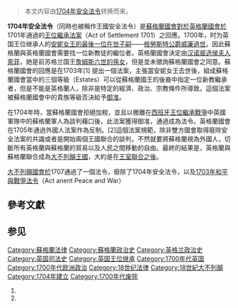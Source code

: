 > 本文内容由[1704年安全法令](https://zh.wikipedia.org/wiki/1704年安全法令)转换而来。


**1704年安全法令**（同時也被稱作王國安全法令）是[蘇格蘭國會對於](https://zh.wikipedia.org/wiki/蘇格蘭國會 "wikilink")[英格蘭國會於](https://zh.wikipedia.org/wiki/英格兰国会 "wikilink")1701年通過的[王位繼承法案](https://zh.wikipedia.org/wiki/王位繼承法案 "wikilink")（Act of Settlement 1701）之回應。1700年，时为英国王位继承人的[安妮女王的最後一位在世子嗣](../Page/安妮_\(英国女王\).md "wikilink")——[格勞斯特公爵威廉過世](../Page/格洛斯特公爵威廉王子.md "wikilink")。因此蘇格蘭與英格蘭國會需要找一位新教徒的繼位者。英格蘭國會決定由[汉诺威选侯夫人索菲](https://zh.wikipedia.org/wiki/索菲娅_\(汉诺威选帝侯夫人\) "wikilink")，她是前苏格兰国王[詹姆斯六世的孫女](../Page/詹姆士六世及一世.md "wikilink")，但是並未徵詢蘇格蘭國會之同意。蘇格蘭國會的回應是在1703年\[1\] 提出一個法案，主張當安妮女王去世後，組成蘇格蘭國會當中的三個等級（Estates）可以從蘇格蘭國王的後裔中指定一位新教繼承者，但是不能是英格蘭人，除非是特定的經濟、政治、宗教條件所導致。這個法案被蘇格蘭國會中的貴族等級否決給予[御准](../Page/御准.md "wikilink")。

在1704年時，當蘇格蘭國會拒絕加稅，並且以撤離在[西班牙王位繼承戰爭](../Page/西班牙王位繼承戰爭.md "wikilink")中英國軍隊中的蘇格蘭軍人為談判藉口後，此法案獲得御准，通過成為法令。英格蘭國會在1705年通過外國人法案作為反制。\[2\]這個法案規範，除非雙方國會取得廢除安全法案的共識或者是開始兩個王國聯合的談判，不然就要將蘇格蘭視為外國人，切斷所有英格蘭與蘇格蘭的貿易以及人民之間移動的自由。最終的結果是，英格蘭與蘇格蘭聯合成為[大不列顛王國](../Page/大不列顛王國.md "wikilink")，大約是在[王室聯合之後](https://zh.wikipedia.org/wiki/王室聯合 "wikilink")。

[大不列顛國會於](https://zh.wikipedia.org/wiki/大不列顛議會 "wikilink")1707通過了一個法令，廢除了1704年安全法令，以及[1703年和平與戰爭法令](https://zh.wikipedia.org/wiki/1703年和平與戰爭法令 "wikilink")（Act anent Peace and War）

## 參考文獻

## 参见

[Category:蘇格蘭法律](https://zh.wikipedia.org/wiki/Category:蘇格蘭法律 "wikilink") [Category:蘇格蘭政治史](https://zh.wikipedia.org/wiki/Category:蘇格蘭政治史 "wikilink") [Category:英格兰政治史](https://zh.wikipedia.org/wiki/Category:英格兰政治史 "wikilink") [Category:英国司法史](https://zh.wikipedia.org/wiki/Category:英国司法史 "wikilink") [Category:英国王位继承](https://zh.wikipedia.org/wiki/Category:英国王位继承 "wikilink") [Category:1700年代英国](https://zh.wikipedia.org/wiki/Category:1700年代英国 "wikilink") [Category:1700年代欧洲政治](https://zh.wikipedia.org/wiki/Category:1700年代欧洲政治 "wikilink") [Category:18世纪法律](https://zh.wikipedia.org/wiki/Category:18世纪法律 "wikilink") [Category:18世紀大不列顛](https://zh.wikipedia.org/wiki/Category:18世紀大不列顛 "wikilink") [Category:1704年建立](https://zh.wikipedia.org/wiki/Category:1704年建立 "wikilink") [Category:1700年代废除](https://zh.wikipedia.org/wiki/Category:1700年代废除 "wikilink")

1.
2.